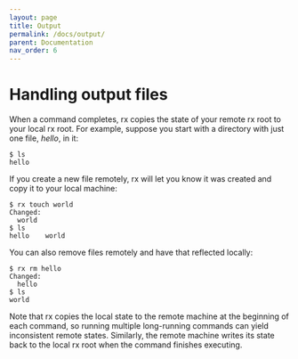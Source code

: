 ```yaml
---
layout: page
title: Output
permalink: /docs/output/
parent: Documentation
nav_order: 6
---
```


# Handling output files

When a command completes, rx copies the state of your remote rx root to your
local rx root. For example, suppose you start with a directory with just one
file, _hello_, in it:

    $ ls
    hello

If you create a new file remotely, rx will let you know it was created and
copy it to your local machine:

    $ rx touch world
    Changed:
      world
    $ ls
    hello    world

You can also remove files remotely and have that reflected locally:

    $ rx rm hello
    Changed:
      hello
    $ ls
    world

Note that rx copies the local state to the remote machine at the beginning of
each command, so running multiple long-running commands can yield inconsistent
remote states. Similarly, the remote machine writes its state back to the local
rx root when the command finishes executing.
